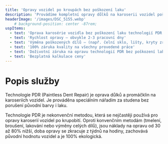 ```yaml
---
title: 'Opravy vozidel po kroupách bez poškození laku'
description: 'Provádíme kompletní opravy důlků na karoserii vozidel poškozených krupobitím.'
headerImage: '/images/DSC_5155.webp'
    # background-position: center -87rem;
uspItems:
  - text: 'Oprava karosérie vozidla bez poškození laku technologií PDR'
  - text: 'Rychlost opravy – obvykle 2-3 pracovní dny'
  - text: 'Výměna poškozených dílů – (např. čelní sklo, lišty, kryty zrcátek...)'
  - text: '100% záruka kvality na všechny provedené práce'
  - text: 'Doživotní záruka na opravu technologií PDR bez poškození laku'
  - text: 'Bezplatná kalkulace ceny'
---
```


# Popis služby

Technologie PDR (Paintless Dent Repair) je oprava důlků a promáčklin na karoseriích vozidel. Je prováděna speciálním nářadím za studena bez porušení původní barvy i laku.

Technologie PDR je nekonvenční metodou, která se nejčastěji používá pro opravy karoserií vozidel po krupobití. Oproti konvenčním metodám (tmelení, broušení, lakování nebo výměny celých dílů), jsou náklady na opravu od 30 až 80% nižší, doba opravy se zkracuje z týdnů na hodiny, zachovává původní hodnotu vozidel a je 100% ekologická.
